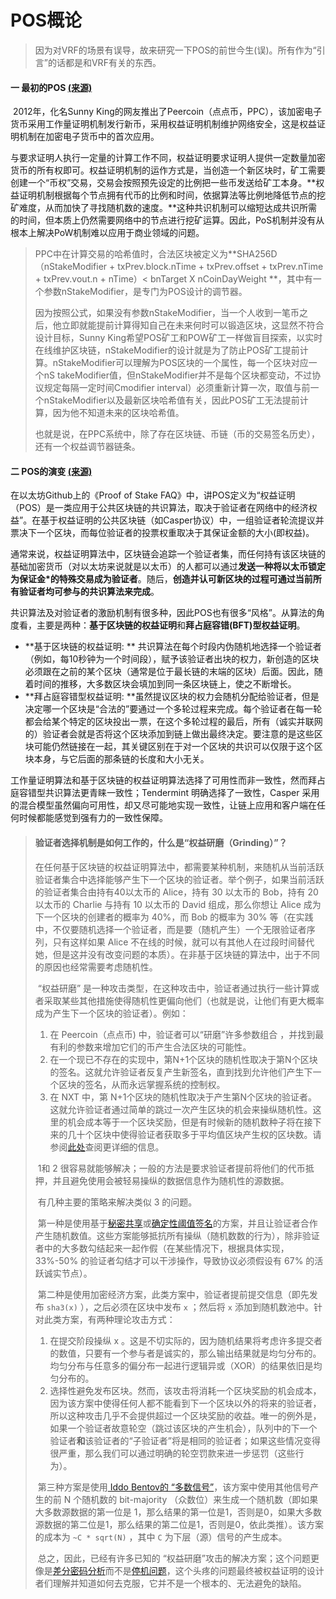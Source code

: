 # POS概论

> 因为对VRF的场景有误导，故来研究一下POS的前世今生(误)。所有作为“引言”的话都是和VRF有关的东西。

#### 一 最初的POS [(来源)](https://baike.baidu.com/item/%E6%9D%83%E7%9B%8A%E8%AF%81%E6%98%8E#reference-[1]-23059550-wrap )
​	2012年，化名Sunny King的网友推出了Peercoin（点点币，PPC），该加密电子货币采用工作量证明机制发行新币，采用权益证明机制维护网络安全，这是权益证明机制在加密电子货币中的首次应用。

​	与要求证明人执行一定量的计算工作不同，权益证明要求证明人提供一定数量加密货币的所有权即可。权益证明机制的运作方式是，当创造一个新区块时，矿工需要创建一个“币权”交易，交易会按照预先设定的比例把一些币发送给矿工本身。**权益证明机制根据每个节点拥有代币的比例和时间，依据算法等比例地降低节点的挖矿难度，从而加快了寻找随机数的速度。**这种共识机制可以缩短达成共识所需的时间，但本质上仍然需要网络中的节点进行挖矿运算。因此，PoS机制并没有从根本上解决PoW机制难以应用于商业领域的问题。

> PPC中在计算交易的哈希值时，合法区块被定义为**SHA256D（nStakeModifier + txPrev.block.nTime + txPrev.offset + txPrev.nTime + txPrev.vout.n + nTime）< bnTarget X nCoinDayWeight **，其中有一个参数nStakeModifier，是专门为POS设计的调节器。
>
> 因为按照公式，如果没有参数nStakeModifier，当一个人收到一笔币之后，他立即就能提前计算得知自己在未来何时可以锻造区块，这显然不符合设计目标，Sunny King希望POS矿工和POW矿工一样做盲目探索，以实时在线维护区块链，nStakeModifier的设计就是为了防止POS矿工提前计算。nStakeModifier可以理解为POS区块的一个属性，每一个区块对应一个nS takeModifier值，但nStakeModifier并不是每个区块都变动，不过协议规定每隔一定时间Cmodifier interval）必须重新计算一次，取值与前一个nStakeModifier以及最新区块哈希值有关，因此POS矿工无法提前计算，因为他不知道未来的区块哈希值。
>
> 也就是说，在PPC系统中，除了存在区块链、币链（币的交易签名历史），还有一个权益调节器链条。



#### 二 POS的演变 [(来源)](https://ethfans.org/posts/Proof-of-Stake-FAQ-new-2018-3-15)

在以太坊Github上的《Proof of Stake FAQ》中，讲POS定义为“权益证明（POS）是一类应用于公共区块链的共识算法，取决于验证者在网络中的经济权益”。在基于权益证明的公共区块链（如Casper协议）中，一组验证者轮流提议并票决下一个区块，而每位验证者的投票权重取决于其保证金额的大小(即权益)。

通常来说，权益证明算法中，区块链会追踪一个验证者集，而任何持有该区块链的基础加密货币（对以太坊来说就是以太币）的人都可以通过**发送一种将以太币锁定为保证金*的特殊交易成为验证者**。随后，**创造并认可新区块的过程可通过当前所有验证者均可参与的共识算法来完成**。 

共识算法及对验证者的激励机制有很多种，因此POS也有很多“风格”。从算法的角度看，主要是两种：**基于区块链的权益证明**和**拜占庭容错(BFT)型权益证明**。

- **基于区块链的权益证明: ** 共识算法在每个时段内伪随机地选择一个验证者（例如，每10秒钟为一个时间段），赋予该验证者出块的权力，新创造的区块必须跟在之前的某个区块（通常是位于最长链的末端的区块）后面。因此，随着时间的推移，大多数区块会填加到同一条区块链上，使之不断增长。
- **拜占庭容错型权益证明: **虽然提议区块的权力会随机分配给验证者，但是决定哪一个区块是“合法的”要通过一个多轮过程来完成。每个验证者在每一轮都会给某个特定的区块投出一票，在这个多轮过程的最后，所有（诚实并联网的）验证者会就是否将这个区块添加到链上做出最终决定。要注意的是这些区块可能仍然链接在一起，其关键区别在于对一个区块的共识可以仅限于这个区块本身，与它后面的那条链的长度和大小无关。

工作量证明算法和基于区块链的权益证明算法选择了可用性而非一致性，然而拜占庭容错型共识算法更青睐一致性；Tendermint 明确选择了一致性，Casper 采用的混合模型虽然偏向可用性，却又尽可能地实现一致性，让链上应用和客户端在任何时候都能感觉到强有力的一致性保障。 



> #### 验证者选择机制是如何工作的，什么是“权益研磨（Grinding）”？
>
> ​	在任何基于区块链的权益证明算法中，都需要某种机制，来随机从当前活跃验证者集合中选择能够产生下一个区块的验证者。举个例子，如果当前活跃的验证者集合由持有40以太币的 Alice，持有 30 以太币的 Bob，持有 20 以太币的 Charlie 与持有 10 以太币的 David 组成，那么你想让 Alice 成为下一个区块的创建者的概率为 40%，而 Bob 的概率为 30% 等（在实践中，不仅要随机选择一个验证者，而是要（随机产生）一个无限验证者序列，只有这样如果 Alice 不在线的时候，就可以有其他人在过段时间替代她，但是这并没有改变问题的本质）。在非基于区块链的算法中，出于不同的原因也经常需要考虑随机性。
>
> ​	“权益研磨” 是一种攻击类型，在这种攻击中，验证者通过执行一些计算或者采取某些其他措施使得随机性更偏向他们（也就是说，让他们有更大概率成为产生下一个区块的验证者）。例如：
>
> 1. 在 Peercoin（点点币) 中，验证者可以“研磨”许多参数组合 ，并找到最有利的参数来增加它们的币产生合法区块的可能性。
> 2. 在一个现已不存在的实现中，第N+1个区块的随机性取决于第N个区块的签名。这就允许验证者反复产生新签名，直到找到允许他们产生下一个区块的签名，从而永远掌握系统的控制权。
> 3. 在 NXT 中，第 N+1个区块的随机性取决于产生第N个区块的验证者。这就允许验证者通过简单的跳过一次产生区块的机会来操纵随机性。这里的机会成本等于一个区块奖励，但是有时候新的随机数种子将在接下来的几十个区块中使得验证者获取多于平均值区块产生权的区块数。请参阅[此处](http://vitalik.ca/files/randomness.html)查阅更详细的信息。
>
> ​        1和 2 很容易就能够解决；一般的方法是要求验证者提前将他们的代币抵押，并且避免使用会被轻易操纵的数据信息作为随机性的源数据。
>
> ​	有几种主要的策略来解决类似 3 的问题。
>
> ​	第一种是使用基于[秘密共享](https://en.wikipedia.org/wiki/Secret_sharing)或[确定性阈值签名](https://eprint.iacr.org/2002/081.pdf)的方案，并且让验证者合作产生随机数值。这些方案能够抵抗所有操纵（随机数数的行为），除非验证者中的大多数勾结起来一起作假（在某些情况下，根据具体实现，33%-50% 的验证者勾结才可以干涉操作，导致协议必须假设有 67% 的活跃诚实节点）。
>
> ​	第二种是使用加密经济方案，此类方案中，验证者提前提交信息（即先发布  `sha3(x)` ），之后必须在区块中发布 `x` ；然后将 `x` 添加到随机数池中。针对此类方案，有两种理论攻击方式：
>
> 1. 在提交阶段操纵 x 。这是不切实际的，因为随机结果将考虑许多提交者的数值，只要有一个参与者是诚实的，那么输出结果就是均匀分布的。均匀分布与任意多的偏分布一起进行逻辑异或（XOR）的结果依旧是均匀分布的。
> 2. 选择性避免发布区块。然而，该攻击将消耗一个区块奖励的机会成本，因为该方案中使得任何人都不能看到下一个区块以外的将来的验证者，所以这种攻击几乎不会提供超过一个区块奖励的收益。唯一的例外是，如果一个验证者故意轮空（跳过该区块的产生机会），队列中的下一个验证者**和**该验证者的“子验证者”将是相同的验证者；如果这些情况变得很严重，那么我们可以通过明确的轮空罚款来进一步惩罚（这些行为）。
>
> ​	第三种方案是使用[ Iddo Bentov的 “多数信号”](https://arxiv.org/pdf/1406.5694.pdf)，该方案中使用其他信号产生的前 N 个随机数的 bit-majority （众数位）来生成一个随机数（即如果大多数源数据的第一位是 1，那么结果的第一位是1，否则是0，如果大多数源数据的第二位是1，那么结果的第二位是1，否则是0，依此类推）。该方案的成本为 `~C * sqrt(N)` ，其中 `C` 为下层（源）信号的产生成本。
>
> ​	总之，因此，已经有许多已知的 “权益研磨”攻击的解决方案；这个问题更像是[差分密码分析](https://en.wikipedia.org/wiki/Differential_cryptanalysis)而不是[停](https://en.wikipedia.org/wiki/Halting_problem)[机](https://en.wikipedia.org/wiki/Halting_problem)[问题](https://en.wikipedia.org/wiki/Halting_problem)，这个头疼的问题最终被权益证明的设计者们理解并知道如何去克服，它并不是一个根本的、无法避免的缺陷。

